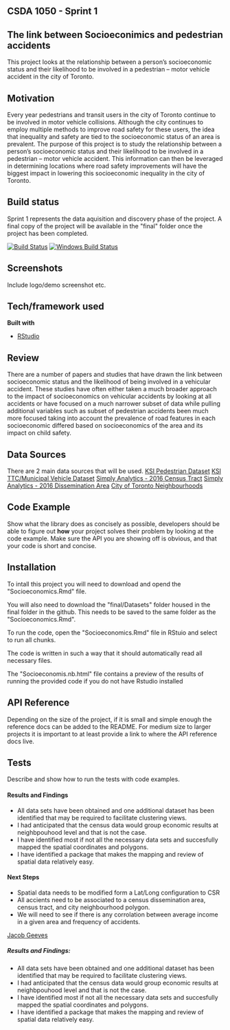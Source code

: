 
## CSDA 1050 - Sprint 1

## The link between Socioeconimics and pedestrian accidents
This project looks at the relationship between a person’s socioeconomic status and their likelihood to be involved in a pedestrian – motor vehicle accident in the city of Toronto.

## Motivation
Every year pedestrians and transit users in the city of Toronto continue to be involved in motor vehicle collisions. Although the city continues to employ multiple methods to improve road safety for these users, the idea that inequality and safety are tied to the socioeconomic status of an area is prevalent. The purpose of this project is to study the relationship between a person’s socioeconomic status and their likelihood to be involved in a pedestrian – motor vehicle accident. This information can then be leveraged in determining locations where road safety improvements will have the biggest impact in lowering this socioeconomic inequality in the city of Toronto.

## Build status
Sprint 1 represents the data aquisition and discovery phase of the project.
A final copy of the project will be available in the "final" folder once the project has been completed.

[![Build Status](https://travis-ci.org/akashnimare/foco.svg?branch=master)](https://travis-ci.org/akashnimare/foco)
[![Windows Build Status](https://ci.appveyor.com/api/projects/status/github/akashnimare/foco?branch=master&svg=true)](https://ci.appveyor.com/project/akashnimare/foco/branch/master)

## Screenshots
Include logo/demo screenshot etc.

## Tech/framework used

<b>Built with</b>
- [RStudio](https://www.rstudio.com/)

## Review
There are a number of papers and studies that have drawn the link between socioeconomic status and
the likelihood of being involved in a vehicular accident. These studies have often either taken a much broader approach to the impact of socioeconomics on vehicular accidents by looking at all accidents or have focused on a much narrower subset of data while pulling additional variables such as subset of pedestrian accidents been much more focused taking into account the prevalence of road features in each socioeconomic differed based on socioeconomics of the area and its impact on child safety.

## Data Sources
There are 2 main data sources that will be used.
[KSI Pedestrian Dataset](https://data.torontopolice.on.ca/datasets/pedestrians)
[KSI TTC/Municipal Vehicle Dataset](https://data.torontopolice.on.ca/datasets/ttc-municipal-vehicle)
[Simply Analytics - 2016 Census Tract](https://github.com/JacobGvs/CSDA-1050F18S1/tree/master/jacobgvs_304292/final/Datasets/SimplyAnalytics_C1)
[Simply Analytics - 2016 Dissemination Area](https://github.com/JacobGvs/CSDA-1050F18S1/tree/master/jacobgvs_304292/final/Datasets/SimplyAnalytics_C2)
[City of Toronto Neighbourhoods](https://open.toronto.ca/dataset/neighbourhoods/)

## Code Example
Show what the library does as concisely as possible, developers should be able to figure out **how** your project solves their problem by looking at the code example. Make sure the API you are showing off is obvious, and that your code is short and concise.

## Installation
To intall this project you will need to download and opend the "Socioeconomics.Rmd" file.

You will also need to download the "final/Datasets" folder housed in the final folder in the github. This needs to be saved to the same folder as the "Socioeconomics.Rmd".

To run the code, open the "Socioeconomics.Rmd" file in RStuio and select to run all chunks.

The code is written in such a way that it should automatically read all necessary files.

The "Socioeconomis.nb.html" file contains a preview of the results of running the provided code if you do not have Rstudio installed

## API Reference

Depending on the size of the project, if it is small and simple enough the reference docs can be added to the README. For medium size to larger projects it is important to at least provide a link to where the API reference docs live.

## Tests
Describe and show how to run the tests with code examples.

#### Results and Findings
- All data sets have been obtained and one additional dataset has been identified that may be required to facilitate clustering views.
- I had anticipated that the census data would group economic results at neighbpouhood level and that is not the case.
- I have identified most if not all the necessary data sets and succesfully mapped the spatial coordinates and polygons.
- I have identified a package that makes the mapping and review of spatial data relatively easy.

#### Next Steps
- Spatial data needs to be modified form a Lat/Long configuration to CSR
- All accients need to be associated to a census dissemination area, census tract, and city neighbourhood polygon.
- We will need to see if there is any corrolation between average income in a given area and frequency of accidents.


[Jacob Geeves](https://github.com/JacobGvs)



##### Results and Findings:
  - All data sets have been obtained and one additional dataset has been identified that may be required to facilitate clustering views.
  - I had anticipated that the census data would group economic results at neighbpouhood level and that is not the case.
  - I have identified most if not all the necessary data sets and succesfully mapped the spatial coordinates and polygons.
  - I have identified a package that makes the mapping and review of spatial data relatively easy.



